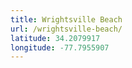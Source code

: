 ```yaml
---
title: Wrightsville Beach
url: /wrightsville-beach/
latitude: 34.2079917
longitude: -77.7955907
---
```

